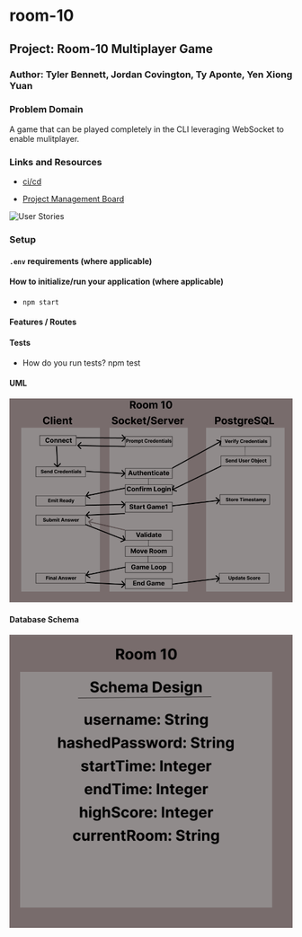 # room-10

## Project: Room-10 Multiplayer Game

### Author: Tyler Bennett, Jordan Covington, Ty Aponte, Yen Xiong Yuan

### Problem Domain  

A game that can be played completely in the CLI leveraging WebSocket to enable mulitplayer.

### Links and Resources

- [ci/cd](https://github.com/Team-Room-10/room-10/actions/new)
<!-- - [back-end server deployed]() -->
- [Project Management Board](https://trello.com/b/KYO7ODfy/development-for-room-10)

![User Stories](../room-10/Screenshot%202023-03-10%20175342.png)

### Setup

#### `.env` requirements (where applicable)


#### How to initialize/run your application (where applicable)

- `npm start`

#### Features / Routes

#### Tests

- How do you run tests? npm test

#### UML

![Room 10 UML](./assets/room-10-uml.png)

#### Database Schema

![Schema Design](./assets/room-10-schema.png)
